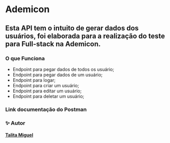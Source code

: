# Ademicon

## Esta API tem o intuito de gerar dados dos usuários, foi elaborada para a realização do teste para Full-stack na Ademicon.

### O que Funciona 

- Endpoint para pegar dados de todos os usuário;
- Endpoint para pegar dados de um usuário;
- Endpoint para logar;
- Endpoint para criar um usuário;
- Endpoint para editar um usuário;
- Endpoint para deletar um usuário;

### Link documentação do Postman



### ✨ Autor
#### [Talita Miguel](https://github.com/TalitaMiguel)
